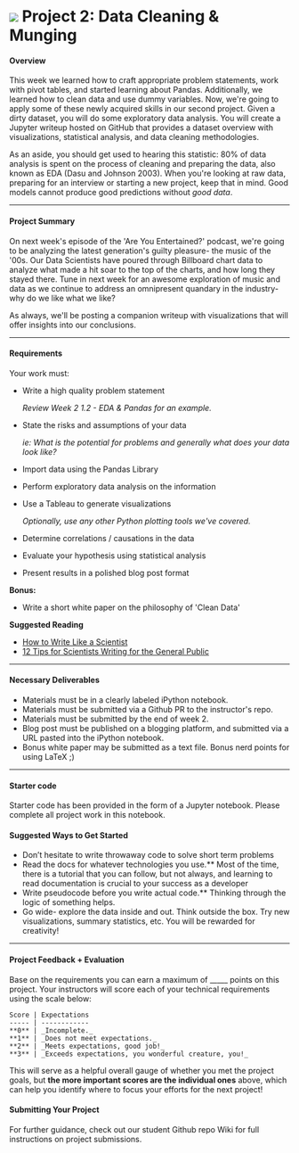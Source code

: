 
# ![](https://ga-dash.s3.amazonaws.com/production/assets/logo-9f88ae6c9c3871690e33280fcf557f33.png) Project 2: Data Cleaning & Munging

#### Overview

This week we learned how to craft appropriate problem statements, work with pivot tables, and started learning about Pandas. Additionally, we learned how to clean data and use dummy variables. Now,  we're going to apply some of these newly acquired skills in our second project. Given a dirty dataset, you will do some exploratory data analysis. You will create a Jupyter writeup hosted on GitHub that provides a dataset overview with visualizations, statistical analysis, and data cleaning methodologies.

As an aside, you should get used to hearing this statistic: 80% of data analysis is spent on the process of cleaning and preparing the data, also known as EDA (Dasu and Johnson 2003). When you're looking at raw data, preparing for an interview or starting a new project, keep that in mind. Good models cannot produce good predictions without _good data_.

---

#### Project Summary

On next week's episode of the 'Are You Entertained?' podcast, we're going to be analyzing the latest generation's guilty pleasure- the music of the '00s. Our Data Scientists have poured through Billboard chart data to analyze what made a hit soar to the top of the charts, and how long they stayed there. Tune in next week for an awesome exploration of music and data as we continue to address an omnipresent quandary in the industry- why do we like what we like?

As always, we'll be posting a companion writeup with visualizations that will offer insights into our conclusions.

---

#### Requirements

Your work must:

- Write a high quality problem statement

  _Review Week 2 1.2 - EDA & Pandas for an example._
- State the risks and assumptions of your data

  _ie: What is the potential for problems and generally what does your data look like?_
- Import data using the Pandas Library
- Perform exploratory data analysis on the information
- Use a Tableau to generate visualizations

  _Optionally, use any other Python plotting tools we've covered._
- Determine correlations / causations in the data
- Evaluate your hypothesis using statistical analysis
- Present results in a polished blog post format

**Bonus:**

- Write a short white paper on the philosophy of 'Clean Data'

**Suggested Reading**
- [How to Write Like a Scientist](http://www.sciencemag.org/careers/2012/03/how-write-scientist)
- [12 Tips for Scientists Writing for the General Public](http://www.americanscientist.org/blog/pub/12-tips-for-scientists-writing-for-the-general-public)

---

#### Necessary Deliverables

- Materials must be in a clearly labeled iPython notebook.
- Materials must be submitted via a Github PR to the instructor's repo.
- Materials must be submitted by the end of week 2.
- Blog post must be published on a blogging platform, and submitted via a URL pasted into the iPython notebook.
- Bonus white paper may be submitted as a text file. Bonus nerd points for using LaTeX ;)

---

#### Starter code

Starter code has been provided in the form of a Jupyter notebook. Please complete all project work in this notebook.

#### Suggested Ways to Get Started

- Don’t hesitate to write throwaway code to solve short term problems
- Read the docs for whatever technologies you use.** Most of the time, there is a tutorial that you can follow, but not always, and learning to read documentation is crucial to your success as a developer
- Write pseudocode before you write actual code.** Thinking through the logic of something helps.   
- Go wide- explore the data inside and out. Think outside the box. Try new visualizations, summary statistics, etc. You will be rewarded for creativity!

---

#### Project Feedback + Evaluation


Base on the requirements you can earn a maximum of _____ points on this project. Your instructors will score each of your technical requirements using the scale below:

    Score | Expectations
    ----- | ------------
    **0** | _Incomplete._
    **1** | _Does not meet expectations._
    **2** | _Meets expectations, good job!_
    **3** | _Exceeds expectations, you wonderful creature, you!_

 This will serve as a helpful overall gauge of whether you met the project goals, but __the more important scores are the individual ones__ above, which can help you identify where to focus your efforts for the next project!

#### Submitting Your Project

For further guidance, check out our student Github repo Wiki for full instructions on project submissions.
